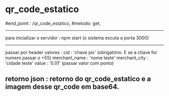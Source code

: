 # qr_code_estatico
#end_point : /qr_code_estatico,
#metodo: get,

---------------------------------------------------------------------------
para inicializar o servidor : npm start (o sistema escuta a porta 3000)

---------------------------------------------------------------------------

passar por header valores :
cid : 'chave pix' (obrigatório. E se a chave for numero passar o +55) 
merchant_name : 'nome teste'
merchant_city : 'cidade teste'
value : '0.01' (passar valor com ponto)

retorno json : retorno do qr_code_estatico e a imagem desse qr_code em base64. 
---------------------------------------------------------------------------

